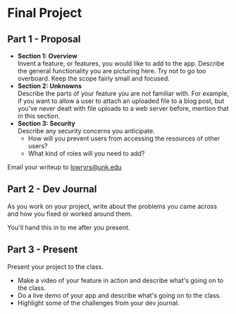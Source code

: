 # Final Project

## Part 1 - Proposal

* **Section 1: Overview**  
  Invent a feature, or features, you would like to add to the app. Describe the
  general functionality you are picturing here. Try not to go too overboard.
  Keep the scope fairly small and focused.
* **Section 2: Unknowns**  
  Describe the parts of your feature you are not familiar with. For example, if you
  want to allow a user to attach an uploaded file to a blog post, but you've
  never dealt with file uploads to a web server before, mention that in this
  section.
* **Section 3: Security**  
  Describe any security concerns you anticipate.
  * How will you prevent users from accessing the resources of other users?
  * What kind of roles will you need to add?

Email your writeup to [lowryrs@unk.edu]()

## Part 2 - Dev Journal

As you work on your project, write about the problems you came across and how
you fixed or worked around them.

You'll hand this in to me after you present.

## Part 3 - Present

Present your project to the class.

* Make a video of your feature in action and describe what's going on to the class.
* Do a live demo of your app and describe what's going on to the class.
* Highlight some of the challenges from your dev journal.
